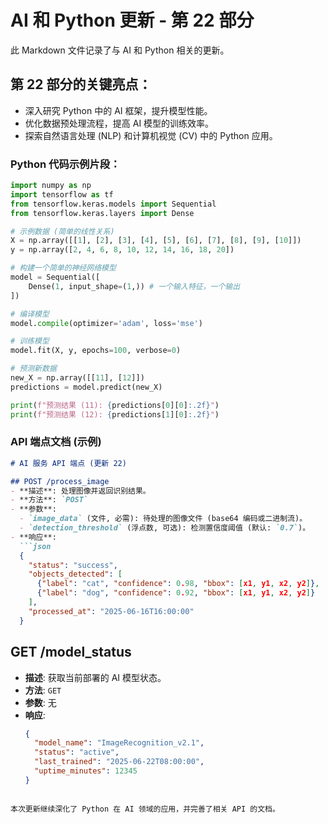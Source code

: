 # AI 和 Python 更新 - 第 22 部分

此 Markdown 文件记录了与 AI 和 Python 相关的更新。

## 第 22 部分的关键亮点：
- 深入研究 Python 中的 AI 框架，提升模型性能。
- 优化数据预处理流程，提高 AI 模型的训练效率。
- 探索自然语言处理 (NLP) 和计算机视觉 (CV) 中的 Python 应用。

### Python 代码示例片段：
```python
import numpy as np
import tensorflow as tf
from tensorflow.keras.models import Sequential
from tensorflow.keras.layers import Dense

# 示例数据 (简单的线性关系)
X = np.array([[1], [2], [3], [4], [5], [6], [7], [8], [9], [10]])
y = np.array([2, 4, 6, 8, 10, 12, 14, 16, 18, 20])

# 构建一个简单的神经网络模型
model = Sequential([
    Dense(1, input_shape=(1,)) # 一个输入特征，一个输出
])

# 编译模型
model.compile(optimizer='adam', loss='mse')

# 训练模型
model.fit(X, y, epochs=100, verbose=0)

# 预测新数据
new_X = np.array([[11], [12]])
predictions = model.predict(new_X)

print(f"预测结果 (11): {predictions[0][0]:.2f}")
print(f"预测结果 (12): {predictions[1][0]:.2f}")
```

### API 端点文档 (示例)
```markdown
# AI 服务 API 端点 (更新 22)

## POST /process_image
- **描述**: 处理图像并返回识别结果。
- **方法**: `POST`
- **参数**:
  - `image_data` (文件, 必需): 待处理的图像文件 (base64 编码或二进制流)。
  - `detection_threshold` (浮点数, 可选): 检测置信度阈值 (默认: `0.7`)。
- **响应**:
  ```json
  {
    "status": "success",
    "objects_detected": [
      {"label": "cat", "confidence": 0.98, "bbox": [x1, y1, x2, y2]},
      {"label": "dog", "confidence": 0.92, "bbox": [x1, y1, x2, y2]}
    ],
    "processed_at": "2025-06-16T16:00:00"
  }
  ```

## GET /model_status
- **描述**: 获取当前部署的 AI 模型状态。
- **方法**: `GET`
- **参数**: 无
- **响应**:
  ```json
  {
    "model_name": "ImageRecognition_v2.1",
    "status": "active",
    "last_trained": "2025-06-22T08:00:00",
    "uptime_minutes": 12345
  }
  ```
```

本次更新继续深化了 Python 在 AI 领域的应用，并完善了相关 API 的文档。
